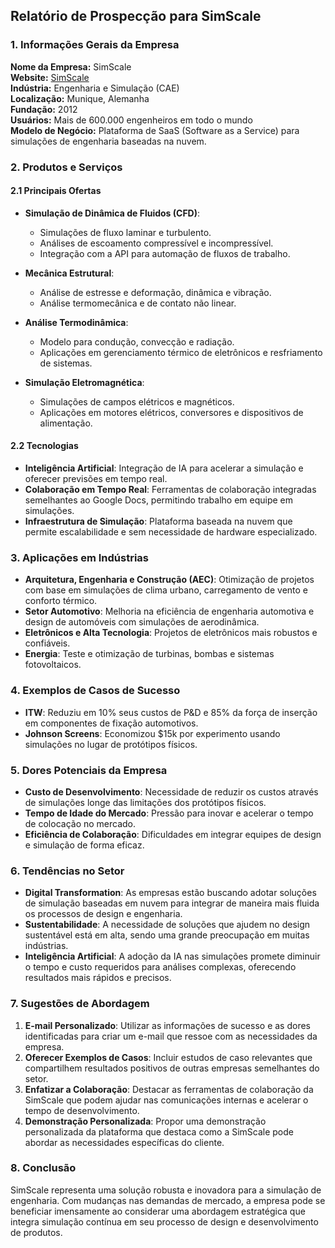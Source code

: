 ## Relatório de Prospecção para SimScale

### 1. Informações Gerais da Empresa
**Nome da Empresa:** SimScale  
**Website:** [SimScale](https://www.simscale.com)  
**Indústria:** Engenharia e Simulação (CAE)  
**Localização:** Munique, Alemanha  
**Fundação:** 2012  
**Usuários:** Mais de 600.000 engenheiros em todo o mundo  
**Modelo de Negócio:** Plataforma de SaaS (Software as a Service) para simulações de engenharia baseadas na nuvem.

### 2. Produtos e Serviços

#### 2.1 Principais Ofertas
- **Simulação de Dinâmica de Fluidos (CFD)**:
  - Simulações de fluxo laminar e turbulento.
  - Análises de escoamento compressível e incompressível.
  - Integração com a API para automação de fluxos de trabalho.

- **Mecânica Estrutural**:
  - Análise de estresse e deformação, dinâmica e vibração.
  - Análise termomecânica e de contato não linear.

- **Análise Termodinâmica**:
  - Modelo para condução, convecção e radiação.
  - Aplicações em gerenciamento térmico de eletrônicos e resfriamento de sistemas.

- **Simulação Eletromagnética**:
  - Simulações de campos elétricos e magnéticos.
  - Aplicações em motores elétricos, conversores e dispositivos de alimentação.

#### 2.2 Tecnologias
- **Inteligência Artificial**: Integração de IA para acelerar a simulação e oferecer previsões em tempo real.
- **Colaboração em Tempo Real**: Ferramentas de colaboração integradas semelhantes ao Google Docs, permitindo trabalho em equipe em simulações.
- **Infraestrutura de Simulação**: Plataforma baseada na nuvem que permite escalabilidade e sem necessidade de hardware especializado.

### 3. Aplicações em Indústrias
- **Arquitetura, Engenharia e Construção (AEC)**: Otimização de projetos com base em simulações de clima urbano, carregamento de vento e conforto térmico.
- **Setor Automotivo**: Melhoria na eficiência de engenharia automotiva e design de automóveis com simulações de aerodinâmica.
- **Eletrônicos e Alta Tecnologia**: Projetos de eletrônicos mais robustos e confiáveis.
- **Energia**: Teste e otimização de turbinas, bombas e sistemas fotovoltaicos.

### 4. Exemplos de Casos de Sucesso
- **ITW**: Reduziu em 10% seus custos de P&D e 85% da força de inserção em componentes de fixação automotivos.
- **Johnson Screens**: Economizou $15k por experimento usando simulações no lugar de protótipos físicos.
  
### 5. Dores Potenciais da Empresa
- **Custo de Desenvolvimento**: Necessidade de reduzir os custos através de simulações longe das limitações dos protótipos físicos.
- **Tempo de Idade do Mercado**: Pressão para inovar e acelerar o tempo de colocação no mercado.
- **Eficiência de Colaboração**: Dificuldades em integrar equipes de design e simulação de forma eficaz.

### 6. Tendências no Setor
- **Digital Transformation**: As empresas estão buscando adotar soluções de simulação baseadas em nuvem para integrar de maneira mais fluida os processos de design e engenharia.
- **Sustentabilidade**: A necessidade de soluções que ajudem no design sustentável está em alta, sendo uma grande preocupação em muitas indústrias.
- **Inteligência Artificial**: A adoção da IA nas simulações promete diminuir o tempo e custo requeridos para análises complexas, oferecendo resultados mais rápidos e precisos.

### 7. Sugestões de Abordagem
1. **E-mail Personalizado**: Utilizar as informações de sucesso e as dores identificadas para criar um e-mail que ressoe com as necessidades da empresa.
2. **Oferecer Exemplos de Casos**: Incluir estudos de caso relevantes que compartilhem resultados positivos de outras empresas semelhantes do setor.
3. **Enfatizar a Colaboração**: Destacar as ferramentas de colaboração da SimScale que podem ajudar nas comunicações internas e acelerar o tempo de desenvolvimento.
4. **Demonstração Personalizada**: Propor uma demonstração personalizada da plataforma que destaca como a SimScale pode abordar as necessidades específicas do cliente.

### 8. Conclusão
SimScale representa uma solução robusta e inovadora para a simulação de engenharia. Com mudanças nas demandas de mercado, a empresa pode se beneficiar imensamente ao considerar uma abordagem estratégica que integra simulação contínua em seu processo de design e desenvolvimento de produtos.